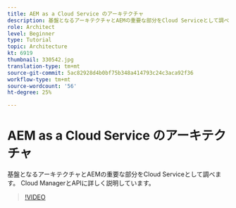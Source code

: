 ```yaml
---
title: AEM as a Cloud Service のアーキテクチャ
description: 基盤となるアーキテクチャとAEMの重要な部分をCloud Serviceとして調べます。 Cloud ManagerとAPIに詳しく説明しています。
role: Architect
level: Beginner
type: Tutorial
topic: Architecture
kt: 6919
thumbnail: 330542.jpg
translation-type: tm+mt
source-git-commit: 5ac82928d4b0bf75b348a414793c24c3aca92f36
workflow-type: tm+mt
source-wordcount: '56'
ht-degree: 25%

---
```



# AEM as a Cloud Service のアーキテクチャ

基盤となるアーキテクチャとAEMの重要な部分をCloud Serviceとして調べます。 Cloud ManagerとAPIに詳しく説明しています。

>[!VIDEO](https://video.tv.adobe.com/v/330542/?quality=12&learn=on)